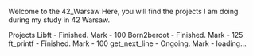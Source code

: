 
Welcome to the 42_Warsaw
Here, you will find the projects I am doing during my study in 42 Warsaw.

Projects
Libft - Finished. Mark - 100
Born2beroot - Finished. Mark - 125
ft_printf - Finished. Mark - 100
get_next_line - Ongoing. Mark - loading...
